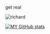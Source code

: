 get real


![richard](https://media1.tenor.com/m/0-Dv1mVZFwoAAAAC/richard-watterson-meme.gif)








[![MY GitHub stats](https://github-readme-stats.vercel.app/api?username=thesomewhatyou)](https://github.com/anuraghazra/github-readme-stats)
